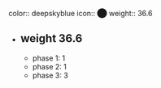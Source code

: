 color:: deepskyblue
icon:: ⬤
weight:: 36.6
- ## weight 36.6
  - phase 1: 1
  - phase 2: 1
  - phase 3: 3

